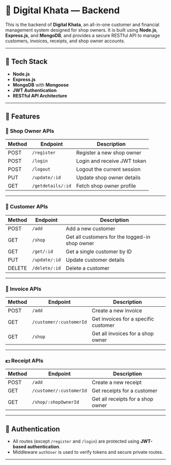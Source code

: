 # 📘 Digital Khata — Backend

This is the backend of **Digital Khata**, an all-in-one customer and financial management system designed for shop owners. It is built using **Node.js**, **Express.js**, and **MongoDB**, and provides a secure RESTful API to manage customers, invoices, receipts, and shop owner accounts.

---

## 🔧 Tech Stack

- **Node.js**
- **Express.js**
- **MongoDB** with **Mongoose**
- **JWT Authentication**
- **RESTful API Architecture**

---

## 🚀 Features

### 🔐 Shop Owner APIs
| Method | Endpoint | Description |
|--------|----------|-------------|
| POST   | `/register` | Register a new shop owner |
| POST   | `/login`    | Login and receive JWT token |
| POST   | `/logout`   | Logout the current session |
| PUT    | `/update/:id` | Update shop owner details |
| GET    | `/getdetails/:id` | Fetch shop owner profile |

---

### 👥 Customer APIs
| Method | Endpoint | Description |
|--------|----------|-------------|
| POST   | `/add` | Add a new customer |
| GET    | `/shop` | Get all customers for the logged-in shop owner |
| GET    | `/get/:id` | Get a single customer by ID |
| PUT    | `/update/:id` | Update customer details |
| DELETE | `/delete/:id` | Delete a customer |

---

### 🧾 Invoice APIs
| Method | Endpoint | Description |
|--------|----------|-------------|
| POST   | `/add` | Create a new invoice |
| GET    | `/customer/:customerId` | Get invoices for a specific customer |
| GET    | `/shop` | Get all invoices for a shop owner |

---

### 💵 Receipt APIs
| Method | Endpoint | Description |
|--------|----------|-------------|
| POST   | `/add` | Create a new receipt |
| GET    | `/customer/:customerId` | Get receipts for a customer |
| GET    | `/shop/:shopOwnerId` | Get all receipts for a shop owner |

---

## 🔐 Authentication

- All routes (except `/register` and `/login`) are protected using **JWT-based authentication**.
- Middleware `authUser` is used to verify tokens and secure private routes.

---


